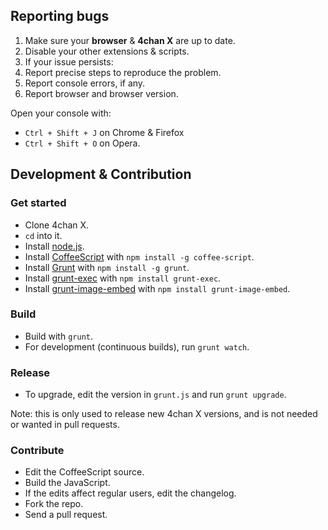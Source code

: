 ## Reporting bugs

1. Make sure your **browser** & **4chan X** are up to date.
2. Disable your other extensions & scripts.
3. If your issue persists:
  1. Report precise steps to reproduce the problem.
  2. Report console errors, if any.
  3. Report browser and browser version.

Open your console with:
- `Ctrl + Shift + J` on Chrome & Firefox
- `Ctrl + Shift + O` on Opera.

## Development & Contribution

### Get started

- Clone 4chan X.
- `cd` into it.
- Install [node.js](http://nodejs.org/).
- Install [CoffeeScript](http://coffeescript.org/) with `npm install -g coffee-script`.
- Install [Grunt](http://gruntjs.com/) with `npm install -g grunt`.
- Install [grunt-exec](https://npmjs.org/package/grunt-exec) with `npm install grunt-exec`.
- Install [grunt-image-embed](https://npmjs.org/package/grunt-image-embed) with `npm install grunt-image-embed`.

### Build

- Build with `grunt`.
- For development (continuous builds), run `grunt watch`.

### Release

- To upgrade, edit the version in `grunt.js` and run `grunt upgrade`.

Note: this is only used to release new 4chan X versions, and is not needed or wanted in pull requests.

### Contribute

- Edit the CoffeeScript source.
- Build the JavaScript.
- If the edits affect regular users, edit the changelog.
- Fork the repo.
- Send a pull request.
